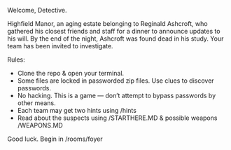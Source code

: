 Welcome, Detective.

Highfield Manor, an aging estate belonging to Reginald Ashcroft, who gathered his closest friends and staff for a dinner to announce updates to his will. By the end of the night, Ashcroft was found dead in his study. Your team has been invited to investigate.

Rules:
- Clone the repo & open your terminal. 
- Some files are locked in passworded zip files. Use clues to discover passwords.
- No hacking. This is a game — don’t attempt to bypass passwords by other means.
- Each team may get two hints using /hints
- Read about the suspects using /STARTHERE.MD & possible weapons /WEAPONS.MD

Good luck. Begin in /rooms/foyer

